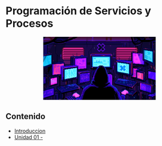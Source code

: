 # Programación de Servicios y Procesos

<div align=center>
    <img src="../extras/hacker.gif" alt="cyber" width="60%">
</div>

## Contenido
- [Introduccion](./introduccion/README.md)
- [Unidad 01 - ](./unidad01/README.md)